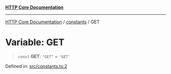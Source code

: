 [**HTTP Core Documentation**](../../README.md)

***

[HTTP Core Documentation](../../README.md) / [constants](../README.md) / GET

# Variable: GET

> `const` **GET**: `"GET"` = `'GET'`

Defined in: [src/constants.ts:2](https://github.com/stonemjs/http-core/blob/38177eda1505fdb30323b11ec31ef2a0f0840267/src/constants.ts#L2)
